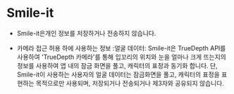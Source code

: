 # Smile-it


- Smile-it은개인 정보를 저장하거나 전송하지 않습니다.

- 카메라 접근 허용 하에 사용하는 정보
  :얼굴 데이터: Smile-it은 TrueDepth API를 사용하여 'TrueDepth 카메라'를 통해 입꼬리의 위치와
   눈을 얼마나 크게 뜨는지의 정보를 사용하여 앱 내의 잠금 화면을 풀고, 캐릭터의 표정과 동기화 합니다.
   단, Smile-it이 사용하는 사용자의 얼굴 데이터는 잠금화면을 풀고, 캐릭터의 표정을 표현하는 목적으로만
   사용되며, 저장되거나 전송되거나 제3자와 공유되지 않습니다.


